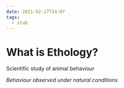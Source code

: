 ```yaml
---
date: 2021-02-17T14:07
tags: 
  - stub
---
```


# What is Ethology?

Scientific study of animal behaviour

*Behaviour observed under natural conditions*
